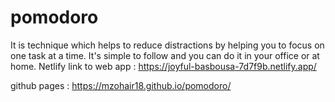 # pomodoro 
It is technique which helps to reduce distractions by helping you to focus on one task at a time. It's simple to follow and you can do it in your office or at home. 
Netlify link to web app : https://joyful-basbousa-7d7f9b.netlify.app/

github pages : https://mzohair18.github.io/pomodoro/
